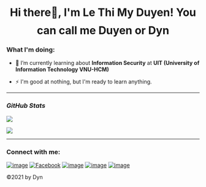 <h1 align="center">Hi there👋, I'm Le Thi My Duyen! You can call me Duyen or Dyn<img height="40"></h1>

<h3 align="left"><b>What I'm doing:</b></h3>

- 🔭 I’m currently learning about **Information Security** at **UIT (University of Information Technology VNU-HCM)**

- ⚡ I'm good at nothing, but I'm ready to learn anything.

<hr>

<h3 align="left"><i><b>GitHub Stats</b></i></h3>


![](https://github-profile-summary-cards.vercel.app/api/cards/stats?username=dyn20&theme=vue)

![](https://github-profile-summary-cards.vercel.app/api/cards/profile-details?username=dyn20&theme=vue)
</hr>

<hr>

<h3 align="left">Connect with me:</h3>
<div align="left">

[![image](https://img.shields.io/badge/Twitter-1DA1F2?style=for-the-badge&logo=twitter&logoColor=white)]()
[![Facebook](https://img.shields.io/badge/Facebook-%231877F2.svg?style=for-the-badge&logo=Facebook&logoColor=white)](https://www.facebook.com/dynnyd20/)
[![image](https://img.shields.io/badge/Gmail-D14836?style=for-the-badge&logo=gmail&logoColor=white)](mailto:lemyduyen272829@gmail.com)
[![image](https://img.shields.io/badge/blogger-996699?style=for-the-badge&logo=blogger&logoColor=white)](https://dyn20.gitbook.io/)
[![image](https://img.shields.io/badge/Telegram-3399FF?style=for-the-badge&logo=Telegram&logoColor=white)]()
</div>

</hr>


<p> ©2021 by Dyn </p>
